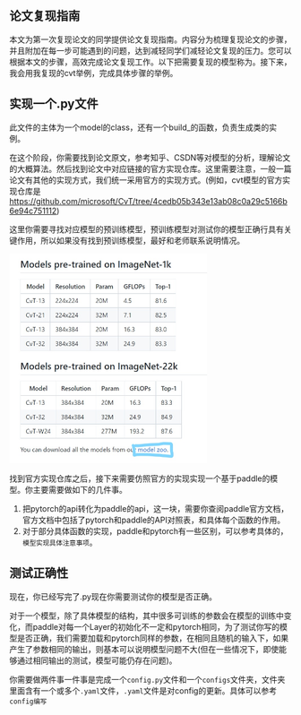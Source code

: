 ## 论文复现指南
本文为第一次复现论文的同学提供论文复现指南。内容分为梳理复现论文的步骤，并且附加在每一步可能遇到的问题，达到减轻同学们减轻论文复现的压力。您可以根据本文的步骤，高效完成论文复现工作。以下把需要复现的模型称为<model>。接下来，我会用我复现的cvt举例，完成具体步骤的举例。
## 实现一个<model>.py文件
此文件的主体为一个model的class，还有一个build_<model>的函数，负责生成<model>类的实例。

在这个阶段，你需要找到论文原文，参考知乎、CSDN等对模型的分析，理解论文的大概算法。然后找到论文中对应链接的官方实现仓库。这里需要注意，一般一篇论文有其他的实现方式，我们统一采用官方的实现方式。(例如，cvt模型的官方实现仓库是<https://github.com/microsoft/CvT/tree/4cedb05b343e13ab08c0a29c5166b6e94c751112>)

这里你需要寻找对应模型的预训练模型，预训练模型对测试你的模型正确行具有关键作用，所以如果没有找到预训练模型，最好和老师联系说明情况。

<img src='./picture/modeZoo.jpg' style="width:70%;height:70%">

找到官方实现仓库之后，接下来需要仿照官方的实现实现一个基于paddle的模型。你主要需要做如下的几件事。

1. 把pytorch的api转化为paddle的api，这一块，需要你查阅paddle官方文档，官方文档中包括了pytorch和paddle的API对照表，和具体每个函数的作用。
2. 对于部分具体函数的实现，paddle和pytorch有一些区别，可以参考具体的，`模型实现具体注意事项`。
## 测试<model>正确性
现在，你已经写完了<model>.py现在你需要测试你的模型是否正确。

对于一个模型，除了具体模型的结构，其中很多可训练的参数会在模型的训练中变化，而paddle对每一个Layer的初始化不一定和pytorch相同，为了测试你写的模型是否正确，我们需要加载和pytorch同样的参数，在相同且随机的输入下，如果产生了参数相同的输出，则基本可以说明模型问题不大(但在一些情况下，即使能够通过相同输出的测试，模型可能仍存在问题)。

你需要做两件事一件事是完成一个`config.py`文件和一个`configs`文件夹，文件夹里面含有一个或多个`.yaml`文件，`.yaml`文件是对config的更新。具体可以参考`config编写`

